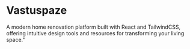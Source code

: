# Vastuspaze
 
 A modern home renovation platform built with React and TailwindCSS, offering intuitive design tools and resources for transforming your living space."
